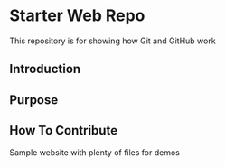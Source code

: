 # Starter Web Repo

This repository is for showing how Git and GitHub work

## Introduction 

## Purpose

## How To Contribute

Sample website with plenty of files for demos